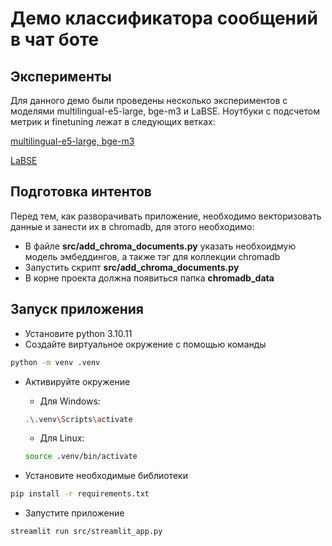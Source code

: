 # Демо классификатора сообщений в чат боте

## Эксперименты
Для данного демо были проведены несколько экспериментов с моделями multilingual-e5-large, bge-m3 и LaBSE. Ноутбуки с подсчетом метрик и finetuning лежат в следующих ветках:

[multilingual-e5-large, bge-m3](https://github.com/DmitryChatBotov/intent-classifier/tree/exp/bge-m3_m-e5)

[LaBSE](https://github.com/DmitryChatBotov/intent-classifier/tree/exp/labse)

## Подготовка интентов
Перед тем, как разворачивать приложение, необходимо векторизовать данные и занести их в chromadb, для этого необходимо:
- В файле __src/add_chroma_documents.py__ указать необхоидмую модель эмбеддингов, а также тэг для коллекции chromadb
- Запустить скрипт __src/add_chroma_documents.py__
- В корне проекта должна появиться папка __chromadb_data__

## Запуск приложения
- Установите python 3.10.11
- Создайте виртуальное окружение с помощью команды 
```bash
python -m venv .venv
```
- Активируйте окружение
    - Для Windows:
    ```bash
    .\.venv\Scripts\activate
    ``` 
    - Для Linux:
    ```bash
    source .venv/bin/activate
    ``` 

- Установите необходимые библиотеки
```bash
pip install -r requirements.txt
```

- Запустите приложение
```bash
streamlit run src/streamlit_app.py
```
